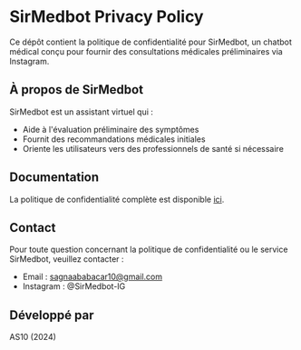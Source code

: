 # SirMedbot Privacy Policy

Ce dépôt contient la politique de confidentialité pour SirMedbot, un chatbot médical conçu pour fournir des consultations médicales préliminaires via Instagram.

## À propos de SirMedbot

SirMedbot est un assistant virtuel qui :
- Aide à l'évaluation préliminaire des symptômes
- Fournit des recommandations médicales initiales
- Oriente les utilisateurs vers des professionnels de santé si nécessaire

## Documentation

La politique de confidentialité complète est disponible [ici](privacy-policy.md).

## Contact

Pour toute question concernant la politique de confidentialité ou le service SirMedbot, veuillez contacter :
- Email : sagnaababacar10@gmail.com
- Instagram : @SirMedbot-IG

## Développé par
AS10 (2024)
